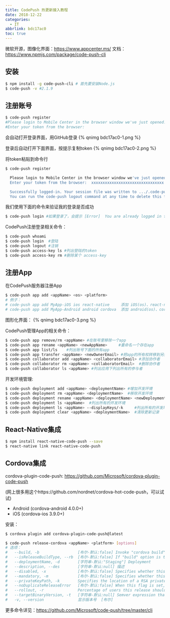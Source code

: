 ```yaml
---
title: CodePush 热更新接入教程
date: 2018-12-22
categories:
  - IT
abbrlink: bdc17ac0
toc: true
---
```

微软开源，图像化界面：https://www.appcenter.ms/
文档：https://www.npmjs.com/package/code-push-cli


## 安装

```bash
$ npm install -g code-push-cli # 首先要安装Node.js
$ code-push -v #2.1.9
```

## 注册账号

```bash
$ code-push register
#Please login to Mobile Center in the browser window we've just opened.
#Enter your token from the browser: 
```
会自动打开登录界面，用GitHub登录
{% qnimg bdc17ac0-1.png %}

登录后自动打开下面界面，按提示复制token
{% qnimg bdc17ac0-2.png %}

将token粘贴到命令行
```bash
$ code-push register 

  Please login to Mobile Center in the browser window we've just opened.
  Enter your token from the browser:  xxxxxxxxxxxxxxxxxxxxxxxxxxxxxxxx

  Successfully logged-in. Your session file was written to .../.code-push.config. 
  You can run the code-push logout command at any time to delete this file and terminate your session.
```

我们使用下面的命令来验证我的登录是否成功
```bash
$ code-push login #如果登录了，会提示 [Error]  You are already logged in from this machine.
```

CodePush注册登录相关命令：
```bash
$ code-push whoami
$ code-push login  #登陆
$ code-push logout #注销
$ code-push access-key ls #列出登陆的token
$ code-push access-key rm #删除某个 access-key
```

## 注册App
在CodePush服务器注册App
```bash
$ code-push app add <appName> <os> <platform> 
# 例子：
# code-push app add MyApp-iOS ios react-native     添加 iOS(os)、react-native(platform) 应用
# code-push app add MyApp-Android android cordova  添加 android(os)、cordova(platform) 应用
```

图形化界面：
{% qnimg bdc17ac0-3.png %}

CodePush管理App的相关命令：
```bash
$ code-push app remove/rm <appName> #在账号里移除一个app
$ code-push app rename <appName> <newAppName>     #重命名一个存在app
$ code-push app list/ls    #列出账号下面的所有app
$ code-push app transfer <appName> <newOwnerEmail> #把app的所有权转移到另外一个账号
$ code-push collaborator add <appName> <collaboratorEmail> #添加协作者
$ code-push collaborator rm <appName> <collaboratorEmail>  #删除协作者
$ code-push collaborator ls <appName> #列出应用下列出所有的参与者
```

开发环境管理:
```bash
$ code-push deployment add <appName> <deploymentName> #增加开发环境
$ code-push deployment rm <appName> <deploymentName>  #移除开发环境
$ code-push deployment rename <appName> <deploymentName> <newDeploymentName>  #开发环境换名字
$ code-push deployment ls <appName>  #列出所有的开发环境
$ code-push deployment ls <appName> --displayKeys/-k     #列出所有的开发环境和对应access-key
$ code-push deployment clear <appName> <deploymentName>  #清除更新记录 
```


## React-Native集成 

```bash
$ npm install react-native-code-push --save
$ react-native link react-native-code-push
```



## Cordova集成 

cordova-plugin-code-push: https://github.com/Microsoft/cordova-plugin-code-push

(网上很多用这个https://github.com/nordnet/cordova-hot-code-push，可以试试)

- Android (cordova-android 4.0.0+)
- iOS (cordova-ios 3.9.0+) 

<!-- $ cordova plugin add cordova-hot-code-push-plugin #添加cordova-hot-code-push插件
$ cordova  plugin add cordova-hot-code-push-local-dev-addon #添加用于本地开发的插件
$ npm install -g cordova-hot-code-push-cli  #安装Cordova Hot Code Push CLI客户端 -->
安装：
```bash
$ cordova plugin add cordova-plugin-code-push@latest
```

```bash
$ code-push release-cordova <appName> <platform> [options]
# 选项：
#   --build, -b                 [布尔-默认:false] Invoke "cordova build" instead of "cordova prepare"
#   --isReleaseBuildType, --rb  [布尔-默认:false] If "build" option is true specifies whether perform a release build
#   --deploymentName, -d        [字符串-默认:"Staging"] Deployment
#   --description, --des        [字符串-默认:null] 描述
#   --disabled, -x              [布尔-默认:false] Specifies whether this release should be immediately downloadable
#   --mandatory, -m             [布尔-默认:false] Specifies whether this release should be considered mandatory
#   --privateKeyPath, -k        Specifies the location of a RSA private key to sign the release with  [字符串] [默认值: false]
#   --noDuplicateReleaseError   [布尔-默认:false] When this flag is set, releasing a package that is identical to the latest release will produce a warning instead of an error
#   --rollout, -r               Percentage of users this release should be immediately available to  [字符串] [默认值: "100%"]
#   --targetBinaryVersion, -t   [字符串-默认:null] Semver expression that specifies the binary app version(s) this release is targeting (e.g. 1.1.0, ~1.2.3). If omitted, the release will target the exact version specified in the config.xml file.
#   -v, --version               显示版本号  [布尔]
```



更多命令详见：https://github.com/Microsoft/code-push/tree/master/cli

<!-- 

https://www.jianshu.com/p/6a5e00d22723 

https://www.cnblogs.com/huangenai/p/7137475.html

https://blog.csdn.net/jiangbo_phd/article/details/52692320

-->